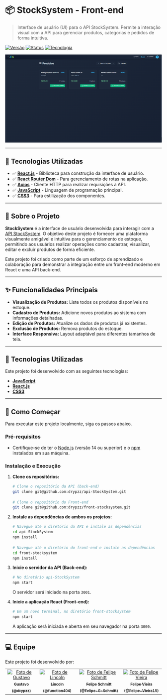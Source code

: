 # 📦 StockSystem - Front-end

> Interface de usuário (UI) para o API StockSystem. Permite a interação visual com a API para gerenciar produtos, categorias e pedidos de forma intuitiva.

[![Versão](https://img.shields.io/badge/version-1.0.0-blue.svg)]()
[![Status](https://img.shields.io/badge/status-conclu%C3%ADdo-brightgreen.svg)]()
[![Tecnologia](https://img.shields.io/badge/react-19.1.0-61DAFB?logo=react)]()

<p align="center">
  <img src="https://github.com/drypzz/front-stocksystem/blob/master/layout/screenshot.png" alt="Layout do StockSystem" width="700"/>
</p>

---

## 🚀 Tecnologias Utilizadas

- ✅ **[React.js](https://reactjs.org/)** - Biblioteca para construção da interface de usuário.
- ✅ **[React Router Dom](https://reactrouter.com/)** - Para gerenciamento de rotas na aplicação.
- ✅ **[Axios](https://axios-http.com/)** - Cliente HTTP para realizar requisições à API.
- ✅ **[JavaScript](https://developer.mozilla.org/pt-BR/docs/Web/JavaScript)** - Linguagem de programação principal.
- ✅ **[CSS3](https://developer.mozilla.org/pt-BR/docs/Web/CSS)** - Para estilização dos componentes.

---

## 🎯 Sobre o Projeto

**StockSystem** é a interface de usuário desenvolvida para interagir com a [API StockSystem](https://github.com/drypzz/api-StockSystem). O objetivo deste projeto é fornecer uma plataforma visualmente amigável e intuitiva para o gerenciamento de estoque, permitindo aos usuários realizar operações como cadastrar, visualizar, editar e excluir produtos de forma eficiente.

Este projeto foi criado como parte de um esforço de aprendizado e colaboração para demonstrar a integração entre um front-end moderno em React e uma API back-end.

---

## ✨ Funcionalidades Principais

- **Visualização de Produtos:** Liste todos os produtos disponíveis no estoque.
- **Cadastro de Produtos:** Adicione novos produtos ao sistema com informações detalhadas.
- **Edição de Produtos:** Atualize os dados de produtos já existentes.
- **Exclusão de Produtos:** Remova produtos do estoque.
- **Interface Responsiva:** Layout adaptável para diferentes tamanhos de tela.

---

## 🚀 Tecnologias Utilizadas

Este projeto foi desenvolvido com as seguintes tecnologias:

- **[JavaScript](https://developer.mozilla.org/pt-BR/docs/Web/JavaScript)**
- **[React.js](https://reactjs.org/)**
- **[CSS3](https://developer.mozilla.org/pt-BR/docs/Web/CSS)**

---

## 🌱 Como Começar

Para executar este projeto localmente, siga os passos abaixo.

### Pré-requisitos

- Certifique-se de ter o [Node.js](https://nodejs.org/en/) (versão 14 ou superior) e o [npm](https://www.npmjs.com/) instalados em sua máquina.

### Instalação e Execução

1.  **Clone os repositórios:**
    ```bash
    # Clone o repositório da API (back-end)
    git clone git@github.com:drypzz/api-StockSystem.git

    # Clone o repositório do Front-end
    git clone git@github.com:drypzz/front-stocksystem.git
    ```

2.  **Instale as dependências de ambos os projetos:**
    ```bash
    # Navegue até o diretório da API e instale as dependências
    cd api-StockSystem
    npm install

    # Navegue até o diretório do front-end e instale as dependências
    cd front-stocksystem
    npm install
    ```

3.  **Inicie o servidor da API (Back-end):**
    ```bash
    # No diretório api-StockSystem
    npm start
    ```
    O servidor será iniciado na porta `3001`.

4.  **Inicie a aplicação React (Front-end):**
    ```bash
    # Em um novo terminal, no diretório front-stocksystem
    npm start
    ```
    A aplicação será iniciada e aberta em seu navegador na porta `3000`.

---

## 💻 Equipe

Este projeto foi desenvolvido por:

<table>
  <tr>
    <td align="center">
      <a href="https://github.com/drypzz">
        <img src="https://avatars.githubusercontent.com/u/79218936?v=4" width="100px;" alt="Foto de Gustavo"/>
        <br />
        <sub><b>Gustavo (@drypzz)</b></sub>
      </a>
    </td>
    <td align="center">
      <a href="https://github.com/function404">
        <img src="https://avatars.githubusercontent.com/u/79523461?v=4" width="100px;" alt="Foto de Lincoln"/>
        <br />
        <sub><b>Lincoln (@function404)</b></sub>
      </a>
    </td>
    <td align="center">
      <a href="https://github.com/Felipe-G-Schmitt">
        <img src="https://avatars.githubusercontent.com/u/79218944?v=4" width="100px;" alt="Foto de Felipe Schmitt"/>
        <br />
        <sub><b>Felipe Schmitt (@Felipe-G-Schmitt)</b></sub>
      </a>
    </td>
    <td align="center">
      <a href="https://github.com/Felipe-Vieira15">
        <img src="https://avatars.githubusercontent.com/u/79219261?v=4" width="100px;" alt="Foto de Felipe Vieira"/>
        <br />
        <sub><b>Felipe Vieira (@Felipe-Vieira15)</b></sub>
      </a>
    </td>
  </tr>
</table>
